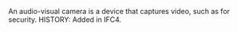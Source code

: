 ﻿An audio-visual camera is a device that captures video, such as for security.  HISTORY: Added in IFC4.
